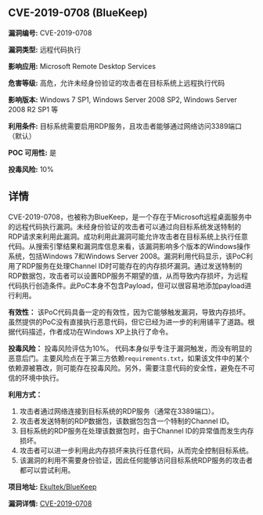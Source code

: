 ## CVE-2019-0708 (BlueKeep)

**漏洞编号:** CVE-2019-0708

**漏洞类型:** 远程代码执行

**影响应用:** Microsoft Remote Desktop Services

**危害等级:** 高危，允许未经身份验证的攻击者在目标系统上远程执行代码

**影响版本:** Windows 7 SP1, Windows Server 2008 SP2, Windows Server 2008 R2 SP1 等

**利用条件:** 目标系统需要启用RDP服务，且攻击者能够通过网络访问3389端口（默认）

**POC 可用性:** 是

**投毒风险:** 10%

## 详情

CVE-2019-0708，也被称为BlueKeep，是一个存在于Microsoft远程桌面服务中的远程代码执行漏洞。未经身份验证的攻击者可以通过向目标系统发送特制的RDP请求来利用此漏洞。成功利用此漏洞可能允许攻击者在目标系统上执行任意代码。从搜索引擎结果和漏洞库信息来看，该漏洞影响多个版本的Windows操作系统，包括Windows 7和Windows Server 2008。漏洞利用代码显示，该PoC利用了RDP服务在处理Channel ID时可能存在的内存损坏漏洞。通过发送特制的RDP数据包，攻击者可以设置RDP服务不期望的值，从而导致内存损坏，为远程代码执行创造条件。此PoC本身不包含Payload，但可以很容易地添加payload进行利用。

**有效性：** 该PoC代码具备一定的有效性，因为它能够触发漏洞，导致内存损坏。虽然提供的PoC没有直接执行恶意代码，但它已经为进一步的利用铺平了道路。根据代码描述，作者成功在Windows XP上执行了命令。

**投毒风险：** 投毒风险评估为10%。 代码本身似乎专注于漏洞触发，而没有明显的恶意后门。主要风险点在于第三方依赖`requirements.txt`，如果该文件中的某个依赖源被篡改，则可能存在投毒风险。另外，需要注意代码的安全性，避免在不可信的环境中执行。

**利用方式：**
1.  攻击者通过网络连接到目标系统的RDP服务（通常在3389端口）。
2.  攻击者发送特制的RDP数据包，该数据包包含一个特制的Channel ID。
3.  目标系统的RDP服务在处理该数据包时，由于Channel ID的异常值而发生内存损坏。
4.  攻击者可以进一步利用此内存损坏来执行任意代码，从而完全控制目标系统。
5.  该漏洞的利用不需要身份验证，因此任何能够访问目标系统RDP服务的攻击者都可以尝试利用。

**项目地址:** [Ekultek/BlueKeep](https://github.com/Ekultek/BlueKeep)

**漏洞详情:** [CVE-2019-0708](https://nvd.nist.gov/vuln/detail/CVE-2019-0708)